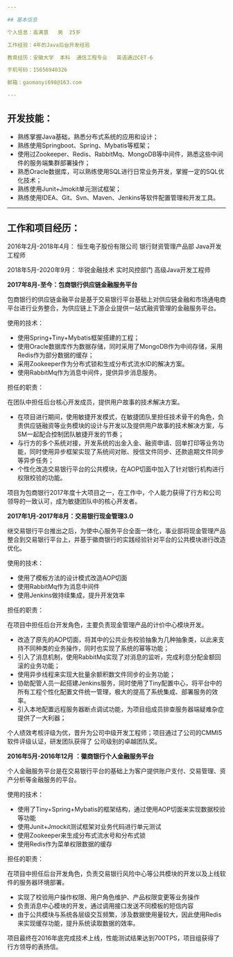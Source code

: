 ```yaml
---

## 基本信息

个人信息：高满意   男  25岁

工作经验：4年的Java后台开发经验

教育经历：安徽大学  本科  通信工程专业   英语通过CET-6

手机号码：15656940326

邮箱：gaomanyi698@163.com

---
```


## 开发技能：

- 熟练掌握Java基础，熟悉分布式系统的应用和设计；
- 熟练使用Springboot、Spring、Mybatis等框架；
- 使用过Zookeeper、Redis、RabbitMq、MongoDB等中间件，熟悉这些中间件的服务端集群部署操作；
- 熟悉Oracle数据库，可以熟练使用SQL进行日常业务开发，掌握一定的SQL优化技术；
- 熟练使用Junit+Jmokit单元测试框架；
- 熟练使用IDEA、Git、Svn、Maven、Jenkins等软件配置管理和开发工具。

---

## 工作和项目经历：

2016年2月-2018年4月：	恒生电子股份有限公司		银行财资管理产品部		Java开发工程师





2018年5月-2020年9月：    华锐金融技术                       实时风控部门                   高级Java开发工程师

**2017年8月-至今：包商银行供应链金融服务平台** 

包商银行的供应链金融平台是基于交易银行平台基础上对供应链金融和市场通电商平台进行业务整合，为供应链上下游企业提供一站式融资管理的金融服务平台。

使用的技术：

- 使用Spring+Tiny+Mybatis框架搭建的工程；
- 使用Oracle数据库作为数据存储，同时采用了MongoDB作为中间存储，采用Redis作为部分数据的缓存；
- 采用Zookeeper作为分布式锁和生成分布式流水ID的解决方案。
- 使用RabbitMq作为消息中间件，提供异步消息服务。

担任的职责：

在团队中担任后台核心开发成员，提供用户故事的技术解决方案。

- 在项目进行期间，使用敏捷开发模式，在敏捷团队里担任技术骨干的角色，负责供应链融资等业务模块的设计与开发以及提供用户故事的技术解决方案，与SM一起配合控制团队敏捷开发的节奏；
- 与行方的多个系统对接，开发系统的出金入金、融资申请、回单打印等业务功能，同时使用异步框架实现了系统间对账、授信文件同步、还款逾期文件同步等异步任务；
- 个性化改造交易银行平台的公共模块，在AOP切面中加入了针对银行机构进行权限校验的功能。

项目为包商银行2017年度十大项目之一，在工作中，个人能力获得了行方和公司领导的一致认可，成为敏捷团队中的核心开发者。

**2017年1月-2017年8月：交易银行现金管理3.0** 

继交易银行平台推出之后，为使中心服务平台全面一体化，事业部将现金管理产品整合到交易银行平台上，并基于徽商银行的实践经验针对平台的公共模块进行改造优化。

使用的技术：

- 使用了模板方法的设计模式改造AOP切面
- 使用RabbitMq作为消息中间件
- 使用Jenkins做持续集成，提升开发效率

担任的职责：

在项目中担任后台开发角色，主要负责现金管理产品的计价中心模块开发。

- 改造了原先的AOP切面，将其中的公共业务校验抽象为几种抽象类，以此来支持不同种类的业务操作，同时也实现了系统的幂等功能；
- 引入了消息机制，使用RabbitMq实现了对消息的监听，完成利息分配金额回滚的业务功能；
- 使用异步线程来实现大批量余额积数文件同步的业务功能；
- 协助配管人员一起搭建Jenkins服务，同时使用了Tiny配置中心，将平台中的所有工程个性化配置文件统一管理，极大的提高了系统集成、部署服务的效率。
- 引入本地配置远程服务器断点调试功能，为项目组成员排查服务器端疑难杂症提供了一大利器；

个人绩效考核评级为优，晋升为公司中级开发工程师；项目通过了公司的CMMI5软件评级认证，研发团队获得了
公司级别的卓越团队奖。

**2016年5月-2016年12月 ：徽商银行个人金融服务平台** 

个人金融服务平台是在交易银行平台的基础上为客户提供账户支付、交易管理、资产分析等金融服务的平台。

使用的技术：

- 使用了Tiny+Spring+Mybatis的框架结构，通过使用AOP切面来实现数据校验等功能
- 使用Junit+Jmockit测试框架对业务代码进行单元测试
- 使用Zookeeper来生成分布式流水号和分布式锁
- 使用Redis作为菜单权限数据的缓存

担任的职责：

在项目中担任后台开发角色，负责交易银行风险中心等公共模块的开发以及上线软件的服务器环境部署。

- 实现了校验用户操作权限、用户角色维护、产品权限变更等业务操作
- 负责消息中心模块的开发，通过调用接口发送不同模板的短信内容
- 由于公共模块与系统各层级交互频繁，涉及数据使用量较大，因此使用Redis来实现缓存功能，提升系统读取数据的效率。

项目最终在2016年底完成技术上线，性能测试结果达到700TPS，项目组获得了行方领导的表扬信。

